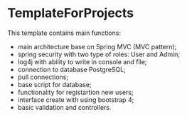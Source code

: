 # TemplateForProjects
 This template contains main functions:
 - main architecture base on Spring MVC (MVC pattern);
 - spring security with two type of roles: User and Admin;
 - log4j with ability to write in console and file;
 - connection to database PostgreSQL;
 - pull connections;
 - base script for database;
 - functionality for registartion new users;
 - interface create with using bootstrap 4;
 - basic validation and controllers.
 
